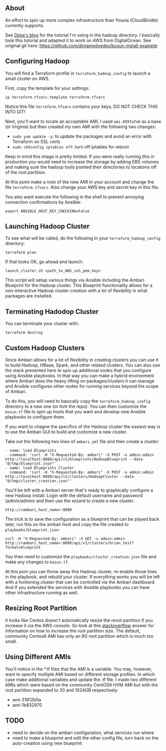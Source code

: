 ## About

An effort to spin up more complex infrastructure than Youxia (CloudBindle) currently
supports.

See [Dima's blog](https://medvedev.io/blog/posts/2015-06-21-bosun-install-1.html) for the tutorial I'm using in the hadoop directory.  I basically took this tutorial and adapted it to work on AWS from DigitalOcean.  See original git here: https://github.com/dimamedvedev/bosun-install-example

## Configuring Hadoop

You will find a Terraform profile in `terraform_hadoop_config` to launch a small cluster on AWS.

First, copy the template for your settings:

    cp terraform.tfvars.template terraform.tfvars

Notice this file `terraform.tfvars` contains your keys, DO NOT CHECK THIS INTO GIT!

Next, you'll want to locate an acceptable AMI, I used `ami-8997afe0` as a base (in Virginia) but then created
my own AMI with the following two changes:

* `sudo yum update -y`: to update the packages and avoid an error with Terraform on SSL certs
* `sudo chkconfig iptables off`: turn off iptables for reboot

Keep in mind this image is pretty limited. If you were really running this in
production you would need to increase the storage by adding EBS volumes and
making sure the hadoop tools pointed their directories to locations off of the root partition.

At this point make a note of the new AMI in your account and change the file `terraform.tfvars`.  Also
change your AWS key and secret key in this file.

You also want execute the following in the shell to prevent annoying connection confirmations by Ansible:

    export ANSIBLE_HOST_KEY_CHECKING=False

## Launching Hadoop Cluster

To see what will be called, do the following in your `terraform_hadoop_config` directory:

    terraform plan

If that looks OK, go ahead and launch:

    launch_cluster.sh <path_to_AWS_ssh_pem_key>

This script will setup various things via Ansible including the Ambari Blueprint
for the Hadoop cluster.  This Blueprint functionality allows for a non-interactive
Hadoop cluster creation with a lot of flexibility in what packages are installed.

## Terminating Hadodop Cluster

You can terminate your cluster with:

    terraform destroy

## Custom Hadoop Clusters

Since Ambari allows for a lot of flexibility in creating clusters you can use
it to build Hadoop, HBase, Spark, and other related clusters.  You can also
use the stack presented here to spin up additional nodes that you configure
using Ansible playbooks.  In that way you can make a hybrid environment where
Ambari does the heavy lifting on packages/clusters it can manage and Ansible
configures other nodes for running services beyond the scope of Ambari.

To do this, you will need to basically copy the `terraform_hadoop_config` directory
to a new one (or fork the repo).  You can then customize the `bosun.tf` file
to spin up hosts that you want and develop new Ansible playbooks to configure them.

If you want to chagne the specifics of the Hadoop cluster the easiest way
is to use the Ambari GUI to build and customize a new cluster.

Take out the following two lines of `ambari.yml` file and then create a cluster:

    - name: load Blueprints
      command: 'curl -H "X-Requested-By: ambari" -X POST -u admin:admin http://localhost:8080/api/v1/blueprints/HadoopBlueprint --data "@/tmp/blueprint.json"'
    - name: load Blueprints Cluster
      command: 'curl -H "X-Requested-By: ambari" -X POST -u admin:admin http://localhost:8080/api/v1/clusters/HadoopCluster --data "@/tmp/cluster_creation.json"'

You'll be left with a Ambari server that's ready to graphically configure a new
Hadoop install.  Login with the default username and password (admin/admin) and then use the
wizard to create a new cluster:

    http://<ambari_host_name>:8080

The trick is to save the configuration as a blueprint that can be played back later, run this on the ambari host and copy the file created to `playbooks/blueprint.json`:

    curl -H "X-Requested-By: ambari" -X GET -u admin:admin http://<ambari_host_name>:8080/api/v1/clusters/brian_test?format=blueprint

You then need to customize the `playbooks/cluster_creation.json` file and
make any changes to `bosun.tf`.

At this poin you can throw away this Hadoop cluster, re-enable those lines in
the playbook, and rebuild your cluster.  If everything works you will be left
with a funtioning cluster that can be controlled via the Ambari dashboard.  And
if you extended the services with Ansible playbooks you can have other infrastructure
running as well.

## Resizing Root Partition

It looks like Centos doesn't automatically resize the reoot partition if you increase
it via the AWS console.  So look at this [stackoverflow](http://stackoverflow.com/questions/24014493/unable-to-resize-root-partition-on-ec2-centos) answer for information on how to increase the root partition size. The default,
community Centos6 AMI has only an 8G root partition which is much too small.

## Using Different AMIs

You'll notice in the *.tf files that the AMI is a variable. You may, however, want to
specify multiple AMI based on different storage profiles.  In which case make additional
variables and update the .tf file.  I made two different AMIs which were based on
the community CentOS6 HVM AMI but with the root partition expanded to 30 and 1024GB
respectively:

* ami-31812b5a
* ami-1b832970

## TODO

* need to decide on the ambari configuration, what services run where
* need to make a blueprint and edit the other config file, turn back on the auto-creation using new blueprint
